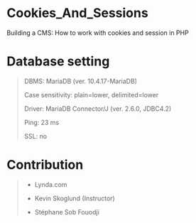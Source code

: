 # Cookies_And_Sessions

Building a CMS: How to work with cookies and session in PHP

# Database setting
>
> DBMS: MariaDB (ver. 10.4.17-MariaDB)
> 
> Case sensitivity: plain=lower, delimited=lower
>
>  Driver: MariaDB Connector/J (ver. 2.6.0, JDBC4.2)
>
>Ping: 23 ms
>
>SSL: no
>

# Contribution
>
> - Lynda.com
> 
> - Kevin Skoglund (Instructor)
> 
> - Stéphane Sob Fouodji
>
